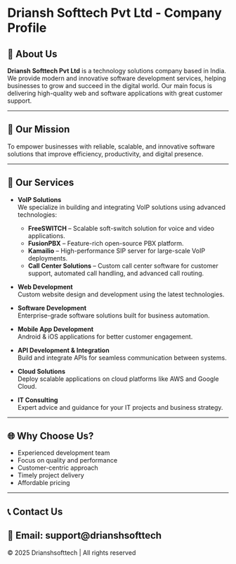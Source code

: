# Driansh Softtech Pvt Ltd - Company Profile


## 🌟 About Us
**Driansh Softtech Pvt Ltd** is a technology solutions company based in India. We provide modern and innovative software development services, helping businesses to grow and succeed in the digital world. Our main focus is delivering high-quality web and software applications with great customer support.

---

## 🚀 Our Mission
To empower businesses with reliable, scalable, and innovative software solutions that improve efficiency, productivity, and digital presence.

---

## 💼 Our Services

- **VoIP Solutions**  
  We specialize in building and integrating VoIP solutions using advanced technologies:  
    - **FreeSWITCH** – Scalable soft-switch solution for voice and video applications.  
    - **FusionPBX** – Feature-rich open-source PBX platform.  
    - **Kamailio** – High-performance SIP server for large-scale VoIP deployments.  
    - **Call Center Solutions** – Custom call center software for customer support, automated call handling, and advanced call routing.
- **Web Development**  
  Custom website design and development using the latest technologies.

- **Software Development**  
  Enterprise-grade software solutions built for business automation.

- **Mobile App Development**  
  Android & iOS applications for better customer engagement.

- **API Development & Integration**  
  Build and integrate APIs for seamless communication between systems.

- **Cloud Solutions**  
  Deploy scalable applications on cloud platforms like AWS and Google Cloud.

- **IT Consulting**  
  Expert advice and guidance for your IT projects and business strategy.

---

## 🌐 Why Choose Us?
- Experienced development team  
- Focus on quality and performance  
- Customer-centric approach  
- Timely project delivery  
- Affordable pricing

---

## 📞 Contact Us
📧 Email: support@drianshsofttech 
---

© 2025 Drianshsofttech | All rights reserved
